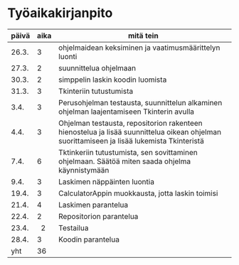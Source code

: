 # Työaikakirjanpito

| päivä | aika | mitä tein |
| ----- | ---- | --------- |
| 26.3. |  3   | ohjelmaidean keksiminen ja vaatimusmäärittelyn luonti |
| 27.3. |  2   | suunnittelua ohjelmaan       |
| 30.3. |  2   | simppelin laskin koodin luomista |
| 31.3. |  3   | Tkinteriin tutustumista |
| 3.4.  |  3   | Perusohjelman testausta, suunnittelun alkaminen ohjelman laajentamiseen Tkinterin avulla |
| 4.4.  |  3   | Ohjelman testausta, repositorion rakenteen hienostelua ja lisää suunnittelua oikean ohjelman suorittamiseen ja lisää lukemista Tkinteristä |
| 7.4.  |  6   | Tktinkeriin tutustumista, sen sovittaminen ohjelmaan. Säätöä miten saada ohjelma käynnistymään |
| 9.4.  |  3   | Laskimen näppäinten luontia  |
| 19.4. |  3   | CalculatorAppin muokkausta, jotta laskin toimisi |
| 21.4. |  4   | Laskimen parantelua  |
| 22.4. |  2   | Repositorion parantelua |
| 23.4. |  2   | Testailua |
| 28.4. |  3   | Koodin parantelua |
|  yht  |  36  |                              |